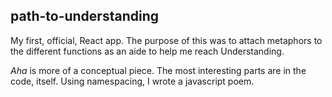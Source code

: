 ## path-to-understanding

My first, official, React app.
The purpose of this was to attach metaphors to the different functions as an aide to help me reach Understanding.

_Aha_ is more of a conceptual piece. 
The most interesting parts are in the code, itself.
Using namespacing, I wrote a javascript poem.
